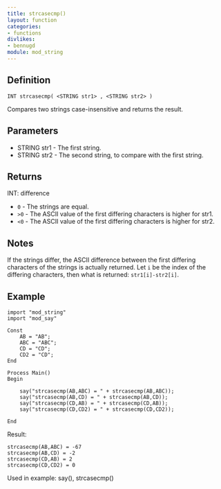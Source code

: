 ```yaml
---
title: strcasecmp()
layout: function
categories:
- functions
divlikes:
- bennugd
module: mod_string
---
```


## Definition

    INT strcasecmp( <STRING str1> , <STRING str2> )

Compares two strings case-insensitive and returns the result.

## Parameters

- STRING str1 - The first string.
- STRING str2 - The second string, to compare with the first string.

## Returns

INT: difference

- `0` - The strings are equal.
- `>0`  - The ASCII value of the first differing characters is higher for str1.
- `<0`  - The ASCII value of the first differing characters is higher for str2.

## Notes

If the strings differ, the ASCII difference between the first differing characters of the strings is actually returned. Let `i` be the index of the differing characters, then what is returned: `str1[i]-str2[i]`.

## Example

```
import "mod_string"
import "mod_say"

Const
    AB = "AB";
    ABC = "ABC";
    CD = "CD";
    CD2 = "CD";
End

Process Main()
Begin

    say("strcasecmp(AB,ABC) = " + strcasecmp(AB,ABC));
    say("strcasecmp(AB,CD) = " + strcasecmp(AB,CD));
    say("strcasecmp(CD,AB) = " + strcasecmp(CD,AB));
    say("strcasecmp(CD,CD2) = " + strcasecmp(CD,CD2));

End
```

Result:

```
strcasecmp(AB,ABC) = -67
strcasecmp(AB,CD) = -2
strcasecmp(CD,AB) = 2
strcasecmp(CD,CD2) = 0
```

Used in example: say(), strcasecmp()
